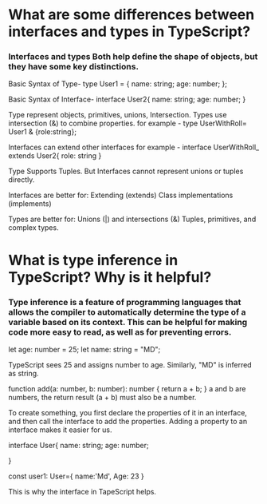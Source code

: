 # What are some differences between interfaces and types in TypeScript?
### Interfaces and types Both help define the shape of objects, but they have some key distinctions.

Basic Syntax of Type-
type User1 = {
name: string;
age: number;
};

Basic Syntax of Interface-
interface User2{
name: string;
age: number;
}

Type represent objects, primitives, unions, Intersection.
Types use intersection (&) to combine properties.
for example -
type UserWithRoll= User1 & {role:string};

Interfaces can extend other interfaces
for example -
interface UserWithRoll_ extends User2{
role: string
}

Type Supports Tuples. But Interfaces cannot represent unions or tuples directly.

Interfaces are better for:
Extending (extends)
Class implementations (implements)

Types are better for:
Unions (|) and intersections (&)
Tuples, primitives, and complex types.



# What is type inference in TypeScript? Why is it helpful?

### Type inference is a feature of programming languages that allows the compiler to automatically determine the type of a variable based on its context. This can be helpful for making code more easy to read, as well as for preventing errors.

let age: number = 25;
let name: string = "MD";

TypeScript sees 25 and assigns number to age. Similarly, "MD" is inferred as string.

function add(a: number, b: number): number {
return a + b;
}
a and b are numbers, the return result (a + b) must also be a number.

To create something, you first declare the properties of it in an interface, and then call the interface to add the properties. Adding a property to an interface makes it easier for us.

interface User{
name: string;
age: number;

}

const user1: User={
name:'Md',
Age: 23
}

This is why the interface in TapeScript helps.
